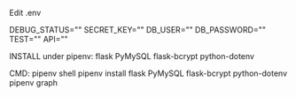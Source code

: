 Edit .env

DEBUG_STATUS=""
SECRET_KEY=""
DB_USER=""
DB_PASSWORD=""
TEST=""
API=""

INSTALL under pipenv:
flask
PyMySQL
flask-bcrypt
python-dotenv

CMD:
pipenv shell
pipenv install flask PyMySQL flask-bcrypt python-dotenv
pipenv graph